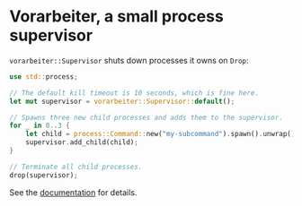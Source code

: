 # Vorarbeiter, a small process supervisor

`vorarbeiter::Supervisor` shuts down processes it owns on `Drop`:

```rust
use std::process;

// The default kill timeout is 10 seconds, which is fine here.
let mut supervisor = vorarbeiter::Supervisor::default();

// Spawns three new child processes and adds them to the supervisor.
for _ in 0..3 {
    let child = process::Command::new("my-subcommand").spawn().unwrap();
    supervisor.add_child(child);
}

// Terminate all child processes.
drop(supervisor);
```

See the [documentation](https://docs.rs/vorarbeiter) for details.
